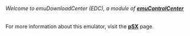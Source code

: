 ###### Welcome to emuDownloadCenter (EDC), a module of [**emuControlCenter**](https://github.com/PhoenixInteractiveNL/emuControlCenter/wiki/)

For more information about this emulator, visit the [**pSX**](https://github.com/PhoenixInteractiveNL/emuDownloadCenter/wiki/Emulator-psx#menu) page.

